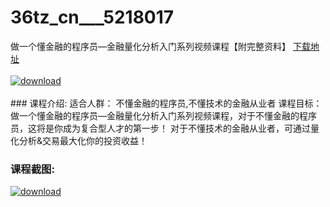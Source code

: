 # 36tz_cn___5218017
做一个懂金融的程序员—金融量化分析入门系列视频课程【附完整资料】
[下载地址](http://www.36tz.cn/article/5218017 "下载地址")
<br/></br>[![download](http://36tz.cn/muke_img/2021_01_1-120.png "下载地址")](http://www.36tz.cn/article/5218017 "下载地址")
<br/></br>### 课程介绍:
适合人群：
不懂金融的程序员,不懂技术的金融从业者
课程目标：
做一个懂金融的程序员—金融量化分析入门系列视频课程，对于不懂金融的程序员，这将是你成为复合型人才的第一步！
对于不懂技术的金融从业者，可通过量化分析&交易最大化你的投资收益！

### 课程截图:
[![download](http://36tz.cn/muke_img/2021_01_2-138.png "下载地址")](http://www.36tz.cn/article/5218017 "下载地址")
